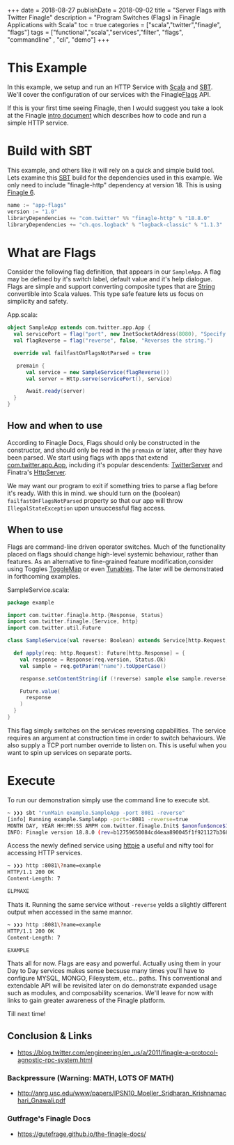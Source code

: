 +++
date = 2018-08-27
publishDate = 2018-09-02
title = "Server Flags with Twitter Finagle"
description = "Program Switches (Flags) in Finagle Applications with Scala"
toc = true
categories = ["scala","twitter","finagle", "flags"]
tags = ["functional","scala","services","filter", "flags", "commandline" , "cli", "demo"]
+++

# This Example

In this example, we setup and run an HTTP Service with [Scala](https://www.scala-lang.org/) and [SBT](https://www.scala-sbt.org/). We'll cover the configuration of our services with the Finagle[Flags](https://twitter.github.io/finatra/user-guide/getting-started/flags.html) API.

If this is your first time seeing Finagle, then I would suggest you take a look at the Finagle [intro document](https://github.com/marios-code-path/scala-finagle/tree/master/lean) which describes how to code and run a simple HTTP service.

# Build with SBT

This example, and others like it will rely on a quick and simple build tool. Lets examine this [SBT](https://www.scala-sbt.org/) build for the dependencies used in this example. We only need to include "finagle-http" dependency at version 18. This is using [Finagle 6](https://twitter.github.io/finagle/guide/changelog.html).

```c
name := "app-flags"
version := "1.0"
libraryDependencies += "com.twitter" %% "finagle-http" % "18.8.0"
libraryDependencies += "ch.qos.logback" % "logback-classic" % "1.1.3"
```

# What are Flags

Consider the following flag definition, that appears in our `SampleApp`. A flag may be defined by it's switch label, default value and it's help dialogue. Flags are simple and support converting composite types that are [String](http://rick-roll-dot-com) convertible into Scala values. This type safe feature lets us focus on simplicity and safety.

App.scala:

```scala
object SampleApp extends com.twitter.app.App {
  val servicePort = flag("port", new InetSocketAddress(8080), "Specify TCP port to listen on")
  val flagReverse = flag("reverse", false, "Reverses the string.")

  override val failfastOnFlagsNotParsed = true

   premain {
      val service = new SampleService(flagReverse())
      val server = Http.serve(servicePort(), service)

      Await.ready(server)
  }
}
```

## How and when to use

According to Finagle Docs, Flags should only be constructed in the constructor, and should only be read in the `premain` or later, after they have been parsed. We start using flags with apps that extend [com.twitter.app.App](https://twitter.github.io/util/docs/com/twitter/app/App.html), including it's popular descendents: [TwitterServer](https://github.com/twitter/twitter-server) and Finatra's [HttpServer](https://twitter.github.io/finatra/user-guide/http/server.html).

We may want our program to exit if something tries to parse a flag before it's ready. With this in mind. we should turn on the (boolean) `failfastOnFlagsNotParsed` property so that our app will throw `IllegalStateException` upon unsuccessful flag access.

## When to use

Flags are command-line driven operator switches. Much of the functionality placed on flags should change high-level systemic behaviour, rather than features.  As an alternative to fine-grained feature modification,consider using Toggles [ToggleMap](https://twitter.github.io/finagle/docs/com/twitter/finagle/toggle/ToggleMap.html) or even [Tunables](https://twitter.github.io/finagle/docs/com/twitter/finagle/tunable/index.html). The later will be demonstrated in forthcoming examples.

SampleService.scala:

```scala
package example

import com.twitter.finagle.http.{Response, Status}
import com.twitter.finagle.{Service, http}
import com.twitter.util.Future

class SampleService(val reverse: Boolean) extends Service[http.Request, http.Response] {

  def apply(req: http.Request): Future[http.Response] = {
    val response = Response(req.version, Status.Ok)
    val sample = req.getParam("name").toUpperCase()

    response.setContentString(if (!reverse) sample else sample.reverse)

    Future.value(
      response
    )
  }
}
```

This flag simply switches on the services reversing capabilities. The service requires an argument at construction time in order to switch behaviours. We also supply a TCP port number override to listen on. This is useful when you want to spin up services on separate ports.

# Execute

To run our demonstration simply use the command line to execute sbt.

```sh
~ ❯❯❯ sbt "runMain example.SampleApp -port 8081 -reverse"
[info] Running example.SampleApp -port=:8081 -reverse=true
MONTH DAY, YEAR HH:MM:SS AMPM com.twitter.finagle.Init$ $anonfun$once$1
INFO: Finagle version 18.8.0 (rev=b12759650084cd4eaa890045f1f921127b368d20) built at 20180806-152739
```

Access the newly defined service using [httpie](https://httpie.org/) a useful and nifty tool for accessing HTTP services.

```sh
~ ❯❯❯ http :8081\?name=example
HTTP/1.1 200 OK
Content-Length: 7

ELPMAXE
```

Thats it. Running the same service without `-reverse` yelds a slightly different output when accessed in the same mannor.


```sh
~ ❯❯❯ http :8081\?name=example
HTTP/1.1 200 OK
Content-Length: 7

EXAMPLE
```

Thats all for now. Flags are easy and powerful. Actually using them in your Day to Day services makes sense becsuse many times you'll have to configure MYSQL, MONGO, Filesystem, etc... paths. This conventional and extendable API will be revisited later on do demonstrate expanded usage such as modules, and composability scenarios. We'll leave for now with links to gain greater awareness of the Finagle platform.

Till next time!

## Conclusion & Links

* https://blog.twitter.com/engineering/en_us/a/2011/finagle-a-protocol-agnostic-rpc-system.html

### Backpressure (Warning: MATH, LOTS OF MATH)

* http://anrg.usc.edu/www/papers/IPSN10_Moeller_Sridharan_Krishnamachari_Gnawali.pdf

### Gutfrage's Finagle Docs

* https://gutefrage.github.io/the-finagle-docs/
